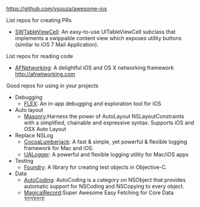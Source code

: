 
https://github.com/vsouza/awesome-ios

List repos for creating PRs
* [SWTableViewCell](https://github.com/CEWendel/SWTableViewCell): An easy-to-use UITableViewCell subclass that implements a swippable content view which exposes utility buttons (similar to iOS 7 Mail Application).

List repos for reading code
* [AFNetworking](https://github.com/AFNetworking/AFNetworking): A delightful iOS and OS X networking framework http://afnetworking.com

Good repos for using in your projects
* Debugging
	* [FLEX](https://github.com/Flipboard/FLEX): An in-app debugging and exploration tool for iOS 
* Auto layout
	* [Masonry](https://github.com/Masonry/Masonry):Harness the power of AutoLayout NSLayoutConstraints with a simplified, chainable and expressive syntax. Supports iOS and OSX Auto Layout 
* Replace NSLog
	* [CocoaLumberjack](https://github.com/CocoaLumberjack/CocoaLumberjack): A fast & simple, yet powerful & flexible logging framework for Mac and iOS.
	* [UALogger](https://github.com/UrbanApps/UALogger): A powerful and flexible logging utility for Mac/iOS apps  
* Testing
	* [Foundry](https://github.com/smyrgl/Foundry): A library for creating test objects in Objective-C. 
* Data
	* [AutoCoding](https://github.com/nicklockwood/AutoCoding): AutoCoding is a category on NSObject that provides automatic support for NSCoding and NSCopying to every object. 
	* [MagicalRecord]():Super Awesome Easy Fetching for Core Data 1!!!11!!!!1! 
	

